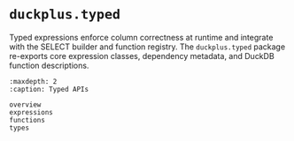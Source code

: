 # ``duckplus.typed``

Typed expressions enforce column correctness at runtime and integrate with the
SELECT builder and function registry. The ``duckplus.typed`` package re-exports
core expression classes, dependency metadata, and DuckDB function descriptions.

```{toctree}
:maxdepth: 2
:caption: Typed APIs

overview
expressions
functions
types
```
